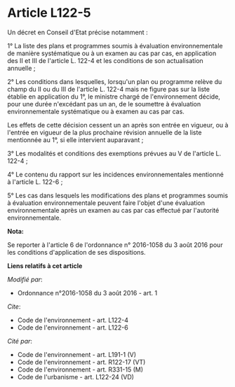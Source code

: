 # Article L122-5

Un décret en Conseil d'Etat précise notamment : 

1° La liste des plans et programmes soumis à évaluation environnementale de manière systématique ou à un examen au cas par
cas, en application des II et III de l'article L. 122-4 et les conditions de son actualisation annuelle ; 

2° Les conditions dans lesquelles, lorsqu'un plan ou programme relève du champ du II ou du III de l'article L. 122-4 mais ne
figure pas sur la liste établie en application du 1°, le ministre chargé de l'environnement décide, pour une durée n'excédant
pas un an, de le soumettre à évaluation environnementale systématique ou à examen au cas par cas. 

Les effets de cette décision cessent un an après son entrée en vigueur, ou à l'entrée en vigueur de la plus prochaine
révision annuelle de la liste mentionnée au 1°, si elle intervient auparavant ; 

3° Les modalités et conditions des exemptions prévues au V de l'article L. 122-4 ; 

4° Le contenu du rapport sur les incidences environnementales mentionné à l'article L. 122-6 ; 

5° Les cas dans lesquels les modifications des plans et programmes soumis à évaluation environnementale peuvent faire l'objet
d'une évaluation environnementale après un examen au cas par cas effectué par l'autorité environnementale.

**Nota:**

Se reporter à l'article 6 de l'ordonnance n° 2016-1058 du 3 août 2016 pour les conditions d'application de ses dispositions.

**Liens relatifs à cet article**

_Modifié par_:

  - Ordonnance n°2016-1058 du 3 août 2016 - art. 1

_Cite_:

  - Code de l'environnement - art. L122-4
  - Code de l'environnement - art. L122-6

_Cité par_:

  - Code de l'environnement - art. L191-1 (V)
  - Code de l'environnement - art. R122-17 (VT)
  - Code de l'environnement - art. R331-15 (M)
  - Code de l'urbanisme - art. L122-24 (VD)
